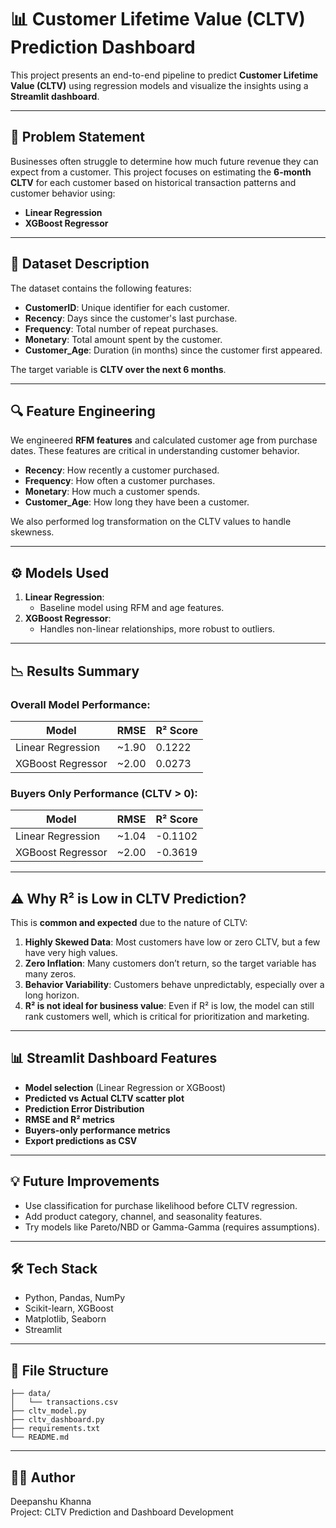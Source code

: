 # 📊 Customer Lifetime Value (CLTV) Prediction Dashboard

This project presents an end-to-end pipeline to predict **Customer Lifetime Value (CLTV)** using regression models and visualize the insights using a **Streamlit dashboard**.

---

## 📌 Problem Statement

Businesses often struggle to determine how much future revenue they can expect from a customer. This project focuses on estimating the **6-month CLTV** for each customer based on historical transaction patterns and customer behavior using:

- **Linear Regression**
- **XGBoost Regressor**

---

## 📂 Dataset Description

The dataset contains the following features:

- **CustomerID**: Unique identifier for each customer.
- **Recency**: Days since the customer's last purchase.
- **Frequency**: Total number of repeat purchases.
- **Monetary**: Total amount spent by the customer.
- **Customer_Age**: Duration (in months) since the customer first appeared.

The target variable is **CLTV over the next 6 months**.

---

## 🔍 Feature Engineering

We engineered **RFM features** and calculated customer age from purchase dates. These features are critical in understanding customer behavior.

- **Recency**: How recently a customer purchased.
- **Frequency**: How often a customer purchases.
- **Monetary**: How much a customer spends.
- **Customer_Age**: How long they have been a customer.

We also performed log transformation on the CLTV values to handle skewness.

---

## ⚙️ Models Used

1. **Linear Regression**:
   - Baseline model using RFM and age features.
2. **XGBoost Regressor**:
   - Handles non-linear relationships, more robust to outliers.

---

## 📉 Results Summary

### Overall Model Performance:

| Model              | RMSE  | R² Score |
|--------------------|-------|----------|
| Linear Regression  | ~1.90 |  0.1222  |
| XGBoost Regressor  | ~2.00 |  0.0273  |

### Buyers Only Performance (CLTV > 0):

| Model              | RMSE  | R² Score |
|--------------------|-------|----------|
| Linear Regression  | ~1.04 | -0.1102  |
| XGBoost Regressor  | ~2.00 | -0.3619  |

---

## ⚠️ Why R² is Low in CLTV Prediction?

This is **common and expected** due to the nature of CLTV:

1. **Highly Skewed Data**: Most customers have low or zero CLTV, but a few have very high values.
2. **Zero Inflation**: Many customers don’t return, so the target variable has many zeros.
3. **Behavior Variability**: Customers behave unpredictably, especially over a long horizon.
4. **R² is not ideal for business value**: Even if R² is low, the model can still rank customers well, which is critical for prioritization and marketing.

---

## 📊 Streamlit Dashboard Features

- **Model selection** (Linear Regression or XGBoost)
- **Predicted vs Actual CLTV scatter plot**
- **Prediction Error Distribution**
- **RMSE and R² metrics**
- **Buyers-only performance metrics**
- **Export predictions as CSV**

---

## 💡 Future Improvements

- Use classification for purchase likelihood before CLTV regression.
- Add product category, channel, and seasonality features.
- Try models like Pareto/NBD or Gamma-Gamma (requires assumptions).

---

## 🛠 Tech Stack

- Python, Pandas, NumPy
- Scikit-learn, XGBoost
- Matplotlib, Seaborn
- Streamlit

---

## 🧾 File Structure

```
├── data/
│   └── transactions.csv
├── cltv_model.py
├── cltv_dashboard.py
├── requirements.txt
└── README.md
```

---

## 🙋‍♂️ Author

Deepanshu Khanna  
Project: CLTV Prediction and Dashboard Development